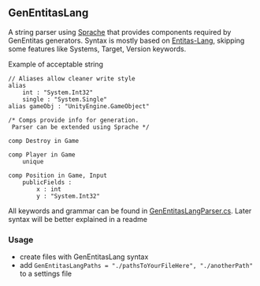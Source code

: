 ## GenEntitasLang

A string parser using [Sprache](https://github.com/sprache/Sprache) that provides components required by GenEntitas generators.
Syntax is mostly based on [Entitas-Lang](https://github.com/mzaks/Entitas-Lang), skipping some features like Systems, Target, Version keywords.

Example of acceptable string
```
// Aliases allow cleaner write style 
alias
    int : "System.Int32"
    single : "System.Single"
alias gameObj : "UnityEngine.GameObject"

/* Comps provide info for generation.
 Parser can be extended using Sprache */

comp Destroy in Game

comp Player in Game
    unique

comp Position in Game, Input
    publicFields :
        x : int
        y : "System.Int32"

```

All keywords and grammar can be found in [GenEntitasLangParser.cs](./Sources/GenEntitasLangParser.cs).
Later syntax will be better explained in a readme

### Usage
  - create files with GenEntitasLang syntax
  - add `GenEntitasLangPaths = "./pathsToYourFileHere", "./anotherPath"` to a settings file
